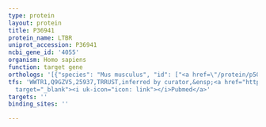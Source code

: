 ```yaml
---
type: protein
layout: protein
title: P36941
protein_name: LTBR
uniprot_accession: P36941
ncbi_gene_id: '4055'
organism: Homo sapiens
function: target gene
orthologs: '[{"species": "Mus musculus", "id": ["<a href=\"/protein/p50284\">P50284</a>"]}, {"species": "Rattus norvegicus", "id": ["Q5U2S8"]}]'
tfs: 'WWTR1,Q9GZV5,25937,TRRUST,inferred by curator,&ensp;<a href="https://www.ncbi.nlm.nih.gov/pubmed/?term=22470139%5Buid%5D+OR+29087512%5Buid%5D"
  target="_blank"><i uk-icon="icon: link"></i>Pubmed</a>'
targets: ''
binding_sites: ''

---
```

